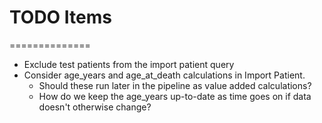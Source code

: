 # TODO Items
==============

* Exclude test patients from the import patient query
* Consider age_years and age_at_death calculations in Import Patient.
  * Should these run later in the pipeline as value added calculations?
  * How do we keep the age_years up-to-date as time goes on if data doesn't otherwise change?
  

